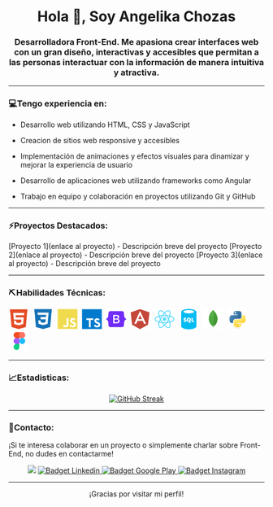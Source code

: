 <div id="header" align="center">
  <h1 align="center">Hola 👋, Soy Angelika Chozas</h1>
  <h3>Desarrolladora Front-End. Me apasiona crear interfaces web con un gran diseño, interactivas y accesibles que permitan a las personas interactuar con la información de manera intuitiva y atractiva.</h3>
</div>
<hr>
<div id="experiencia">
  <h3>💻Tengo experiencia en:</h3>
  <ul>
    <li>
      <p>Desarrollo web utilizando HTML, CSS y JavaScript</p>
    </li>
     <li>
      <p>Creacion de sitios web responsive y accesibles</p>
    </li>
     <li>
       <p>Implementación de animaciones y efectos visuales para dinamizar y mejorar la experiencia de usuario</p>
    </li>
     <li>
      <p>Desarrollo de aplicaciones web utilizando frameworks como Angular</p>
    </li>
    <li>
      <p>Trabajo en equipo y colaboración en proyectos utilizando Git y GitHub</p>
    </li>
  </ul>
</div>
<hr>
<div id = "proyectos">
  <h3>⚡Proyectos Destacados:</h3>
  [Proyecto 1](enlace al proyecto) - Descripción breve del proyecto
  [Proyecto 2](enlace al proyecto) - Descripción breve del proyecto
  [Proyecto 3](enlace al proyecto) - Descripción breve del proyecto
</div>
<hr>
<div id="languages" align="left">
  <h3>⛏️ Habilidades Técnicas:</h3>
<div>
      <img src="https://github.com/devicons/devicon/blob/master/icons/html5/html5-plain.svg" title="HTML5" alt="HTML5"
           width="40" height="40"/>&nbsp;
      <img src="https://github.com/devicons/devicon/blob/master/icons/css3/css3-plain.svg" title="CSS3" alt="CSS3"
           width="40" height="40"/>&nbsp;
      <img src="https://github.com/devicons/devicon/blob/master/icons/javascript/javascript-plain.svg" title="JavaScript" alt="JavaScript"
           width="40" height="40"/>&nbsp;
      <img src="https://github.com/devicons/devicon/blob/master/icons/typescript/typescript-plain.svg" title="TypeScript" alt="TypeScript"
           width="40" height="40"/>&nbsp;
      <img src="https://github.com/devicons/devicon/blob/master/icons/bootstrap/bootstrap-plain.svg" title="BootStrap" alt="BootStrap"
           width="40" height="40"/>&nbsp;
      <img src="https://github.com/devicons/devicon/blob/master/icons/angularjs/angularjs-plain.svg" title="Angular" alt="Angular"
           width="40" height="40"/>&nbsp;
      <img src="https://github.com/devicons/devicon/blob/master/icons/react/react-original.svg" title="React" alt="React"
           width="40" height="40"/>&nbsp;
      <img src="https://github.com/AngelikaWebDev/icons/blob/main/skills/sql-blue.svg" title="MySql" alt="MySql"
           width="40" height="40"/>&nbsp;
      <img src="https://github.com/devicons/devicon/blob/master/icons/mongodb/mongodb-original.svg" title="Mongodb" alt="Mongodb"
           width="40" height="40"/>&nbsp;
      <img src="https://github.com/devicons/devicon/blob/master/icons/python/python-original.svg" title="Python" alt="Python"
           width="40" height="40"/>&nbsp;
      <img src="https://github.com/AngelikaWebDev/icons/blob/main/skills/figma.svg" title="Figma" alt="Figma"
           width="40" height="40"/>&nbsp;
    </div>
</div>
<hr>
<h3>📈Estadisticas:</h3>
  <div align="center">
  
[![GitHub Streak](http://github-readme-streak-stats.herokuapp.com?user=AngelikaWebDev&theme=radical&hide_border=true&border_radius=4.6)](https://git.io/streak-stats)

  </div>
<hr>
  <div id="contacto">
    <h3>📧Contacto:</h3>
    <p>
      ¡Si te interesa colaborar en un proyecto o simplemente charlar sobre Front-End, no dudes en contactarme!
    </p>
      </div>
  <div id="badges" align="center">
  <a href="mailto:angelikawebdev@gmail.com"><img src="https://img.shields.io/badge/Gmail-D14836?style=for-the-badge&logo=gmail&logoColor=white"></a>
    <a href="https://www.linkedin.com/in/angelikachozas">
      <img src="https://img.shields.io/badge/LinkedIn-0077B5?style=for-the-badge&logo=linkedin&logoColor=white" alt="Badget Linkedin"/>
    </a>
      <a href="#">
      <img src="https://img.shields.io/badge/Google_Play-414141?style=for-the-badge&logo=google-play&logoColor=white" alt="Badget Google Play"/>
    </a>
    <a href="https://instagram.com/angelikawebdev?igshid=ZDdkNTZiNTM=">
      <img src="https://img.shields.io/badge/Instagram-E4405F?style=for-the-badge&logo=instagram&logoColor=white" alt="Badget Instagram"/>
    </a>
  </div>
<hr>
<div  align="center">
¡Gracias por visitar mi perfil!
 </div>

